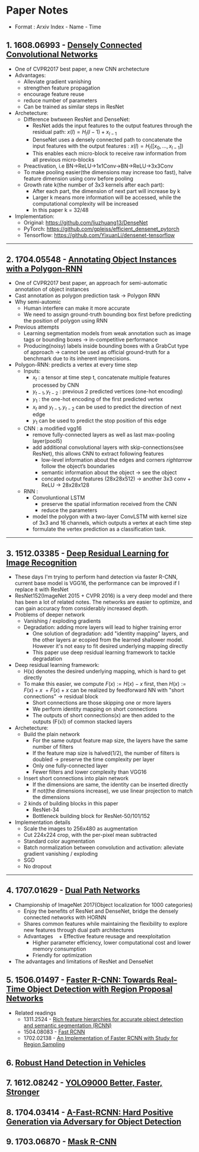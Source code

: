 # Paper Notes
+ Format : Arxiv Index - Name - Time

## 1. 1608.06993 - [Densely Connected Convolutional Networks](https://arxiv.org/abs/1608.06993)
+ One of CVPR2017 best paper, a new CNN archetecture
+ Advantages:
  + Alleviate gradient vanishing
  + strengthen feature propagation
  + encourage feature reuse
  + reduce number of parameters
  + Can be trained as similar steps in ResNet
+ Archetecture: 
  + Difference bwtween ResNet and DenseNet: 
    + ResNet adds the input features to the output features through the residual path: $x(l) = H_l(l-1) + x_{l-1}$
    + DenseNet uses a densely connected path to concatenate the input features with the output features : $x(l) = H_l([x_0,...,x_{l-1}])$
    + This enables each micro-block to receive raw information from all previous micro-blocks
  + Preactivation, i.e BN->ReLU->1x1Conv->BN->ReLU->3x3Conv
  + To make pooling easier(the dimensions may increase too fast), halve feature dimension using conv before pooling
  + Growth rate k(the number of 3x3 kernels after each part):
    + After each part, the dimension of next part will increase by k
    + Larger k means more information will be accessed, while the computational complexity will be increased
    + In this paper k = 32/48
+ Implementation: 
  + Original: https://github.com/liuzhuang13/DenseNet
  + PyTorch: https://github.com/gpleiss/efficient_densenet_pytorch
  + Tensorflow: https://github.com/YixuanLi/densenet-tensorflow
---

## 2. 1704.05548 - [Annotating Object Instances with a Polygon-RNN](https://arxiv.org/abs/1704.05548)
+ One of CVPR2017 best paper, an approach for semi-automatic annotation of object instances
+ Cast annotation as polygon prediction task $\rightarrow$ Polygon RNN
+ Why semi-automic
  + Human interfere can make it more accurate
  + We need to assign ground-truth bounding box first before predicting the position of polygon using RNN
+ Previous attempts
  + Learning segmentation models from weak annotation such as image tags or bounding boxes $\rightarrow$ in-competitive performance
  + Producing(noisy) labels inside bounding boxes with a GrabCut type of approach $\rightarrow$ cannot be used as official ground-truth for a benchmark due to its inherent imprecisions.
+ Polygon-RNN: predicts a vertex at every time step
  + Inputs:
    + $x_t$ : a tensor at time step t, concatenate multiple features processed by CNN
    + $y_{t-1}, y_{t-2}$ : previous 2 predicted vertices (one-hot encoding)
    + $y_1$ : the one-hot encoding of the first predicted vertex
    + $x_t$ and $y_{t-1}, y_{t-2}$ can be used to predict the direction of next edge
    + $y_1$ can be used to predict the stop position of this edge
  + CNN : a modified vgg16
    + remove fully-connected layers as well as last max-pooling layer(pool5)
    + add additional convolutional layers with skip-connections(see ResNet), this allows CNN to extract following features  
      + low-level information about the edges and corners $rightarrow$ follow the object’s boundaries
      + semantic information about the object $\rightarrow$ see the object
      + concated output features (28x28x512) $\rightarrow$ another 3x3 conv + ReLU $\rightarrow$ 28x28x128
  + RNN : 
    + Convoluntional LSTM
      + preserve the spatial information received from the CNN
      + reduce the parameters
    + model the polygon with a two-layer ConvLSTM with kernel size of 3x3 and 16 channels, which outputs a vertex at each time step
    + formulate the vertex prediction as a classification task.

---

## 3. 1512.03385 - [Deep Residual Learning for Image Recognition](https://arxiv.org/abs/1512.03385)
+ These days I'm trying to perform hand detection via faster R-CNN, current base model is VGG16, the performance can be improved if I replace it with ResNet
+ ResNet152(ImageNet 2015 + CVPR 2016) is a very deep model and there has been a lot of related notes. The networks are easier to optimize, and can gain accuracy from considerably increased depth. 
+ Problems of deeper network
  + Vanishing / exploding gradients
  + Degradation: adding more layers will lead to higher training error
    + One solution of degradation: add "identity mapping" layers, and the other layers ar ecopied from the learned shallower model. However it's not easy to fit desired underlying mapping directly
    + This paper use deep residual learning framework to tackle degradation
+ Deep residual learning framework: 
  + H(x) denotes the desired underlying mapping, which is hard to get directly
  + To make this easier, we compute $F(x) := H(x) - x$ first, then $H(x) := F(x) + x$
  + $F(x) + x$ can be realized by feedforward NN with "short connections" $\rightarrow$ residual block
    + Short connections are those skipping one or more layers
    + We perform identity mapping on short connections
    + The outputs of short connections(x) are then added to the outputs (F(x)) of common stacked layers
+ Archetecture:
  + Build the plain network
    + For the same output feature map size, the layers have the same number of filters
    + If the feature map size is halved(1/2), the number of filters is doubled $\rightarrow$ preserve the time complexity per layer
    + Only one fully-connected layer
    + Fewer filters and lower complexity than VGG16
  + Insert short connections into plain network
    + If the dimensions are same, the identity can be inserted directly
    + If not(the dimensions increase), we use linear projection to match the dimensions
  + 2 kinds of building blocks in this paper
    + ResNet-34
    + Bottleneck building block for ResNet-50/101/152
+ Implementation details
  + Scale the images to 256x480 as augmentation
  + Cut 224x224 crop, with the per-pixel mean subtracted
  + Standard color augmentation
  + Batch normalization between convolution and activation: alleviate gradient vanishing / exploding
  + SGD
  + No dropout

---

## 4. 1707.01629 - [Dual Path Networks](https://arxiv.org/abs/1707.01629)
+ Championship of ImageNet 2017(Object localization for 1000 categories) 
  + Enjoy the benefits of ResNet and DenseNet, bridge the densely connected networks with HORNN
  + Shares common features while maintaining the flexibility to explore new features through dual path architectures
  + Advantages
    + Effective feature reusage and reexploitation
    + Higher parameter efficiency, lower computational cost and lower memory consumption
    + Friendly for optimization
+ The advantages and limitations of ResNet and DenseNet

## 5. 1506.01497 - [Faster R-CNN: Towards Real-Time Object Detection with Region Proposal Networks](https://arxiv.org/abs/1506.01497)
+ Related readings
  + 1311.2524 - [Rich feature hierarchies for accurate object detection and semantic segmentation (RCNN)](https://arxiv.org/abs/1311.2524)
  + 1504.08083 - [Fast RCNN](https://arxiv.org/abs/1504.08083)
  + 1702.02138 - [An Implementation of Faster RCNN with Study for Region Sampling](https://arxiv.org/abs/1702.02138)

## 6. [Robust Hand Detection in Vehicles](http://ieeexplore.ieee.org/document/7899695/)

## 7. 1612.08242 - [YOLO9000 Better, Faster, Stronger](https://arxiv.org/abs/1612.08242)

## 8. 1704.03414 - [A-Fast-RCNN: Hard Positive Generation via Adversary for Object Detection](https://arxiv.org/abs/1704.03414)

## 9. 1703.06870 - [Mask R-CNN](https://arxiv.org/abs/1703.06870)

